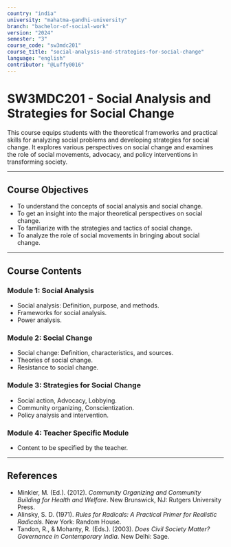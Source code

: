 ```yaml
---
country: "india"
university: "mahatma-gandhi-university"
branch: "bachelor-of-social-work"
version: "2024"
semester: "3"
course_code: "sw3mdc201"
course_title: "social-analysis-and-strategies-for-social-change"
language: "english"
contributor: "@Luffy0016"
---
```

# SW3MDC201 - Social Analysis and Strategies for Social Change

This course equips students with the theoretical frameworks and practical skills for analyzing social problems and developing strategies for social change. It explores various perspectives on social change and examines the role of social movements, advocacy, and policy interventions in transforming society.

---
## Course Objectives

* To understand the concepts of social analysis and social change.
* To get an insight into the major theoretical perspectives on social change.
* To familiarize with the strategies and tactics of social change.
* To analyze the role of social movements in bringing about social change.

---
## Course Contents

### Module 1: Social Analysis
* Social analysis: Definition, purpose, and methods.
* Frameworks for social analysis.
* Power analysis.

### Module 2: Social Change
* Social change: Definition, characteristics, and sources.
* Theories of social change.
* Resistance to social change.

### Module 3: Strategies for Social Change
* Social action, Advocacy, Lobbying.
* Community organizing, Conscientization.
* Policy analysis and intervention.

### Module 4: Teacher Specific Module
* Content to be specified by the teacher.

---
## References
* Minkler, M. (Ed.). (2012). *Community Organizing and Community Building for Health and Welfare*. New Brunswick, NJ: Rutgers University Press.
* Alinsky, S. D. (1971). *Rules for Radicals: A Practical Primer for Realistic Radicals*. New York: Random House.
* Tandon, R., & Mohanty, R. (Eds.). (2003). *Does Civil Society Matter? Governance in Contemporary India*. New Delhi: Sage.
